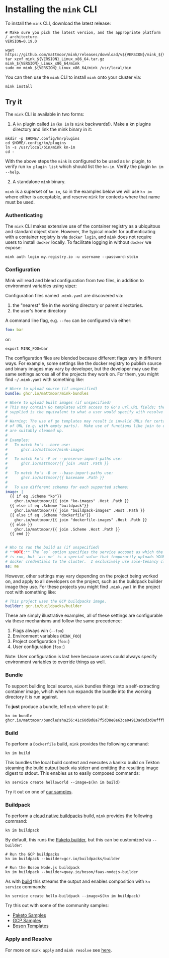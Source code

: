 # Installing the `mink` CLI

To install the `mink` CLI, download the latest release:

```shell
# Make sure you pick the latest version, and the appropriate platform / architecture.
VERSION=0.19.0

wget https://github.com/mattmoor/mink/releases/download/v${VERSION}/mink_${VERSION}_Linux_x86_64.tar.gz
tar xzvf mink_${VERSION}_Linux_x86_64.tar.gz mink_${VERSION}_Linux_x86_64/mink
sudo mv mink_${VERSION}_Linux_x86_64/mink /usr/local/bin
```

You can then use the `mink` CLI to install `mink` onto your cluster via:

```shell
mink install
```

## Try it

The `mink` CLI is available in two forms:

1. A `kn` plugin called `im` (`kn im` is `mink` backwards!). Make a kn plugins
   directory and link the mink binary in it:

```shell
mkdir -p $HOME/.config/kn/plugins
cd $HOME/.config/kn/plugins
ln -s /usr/local/bin/mink kn-im
cd -
```

With the above steps the `mink` is configured to be used as `kn` plugin, to
verify run `kn plugin list` which should list the `kn-im`. Verify the plugin
`kn im --help`.

2. A standalone `mink` binary.

`mink` is a superset of `kn im`, so in the examples below we will use `kn im`
where either is acceptable, and reserve `mink` for contexts where that name must
be used.

### Authenticating

The `mink` CLI makes extensive use of the container registry as a ubiquitous and
standard object store. However, the typical model for authenticating with a
container registry is via `docker login`, and `mink` does not require users to
install `docker` locally. To facilitate logging in without `docker` we expose:

```shell
mink auth login my.registry.io -u username --password-stdin
```

### Configuration

Mink will read and blend configuration from two files, in addition to
environment variables using [viper](https://github.com/spf13/viper):

Configuration files named `.mink.yaml` are discovered via:

1. the "nearest" file in the working directory or parent directories.
2. the user's home directory

A command line flag, e.g. `--foo` can be configured via either:

```yaml
foo: bar
```

or:

```shell
export MINK_FOO=bar
```

The configuration files are blended because different flags vary in different
ways. For example, some settings like the docker registry to publish source and
binary images may vary by developer, but the developer may use the same settings
across all of the projects they work on. For them, you might find `~/.mink.yaml`
with something like:

```yaml
# Where to upload source (if unspecified)
bundle: ghcr.io/mattmoor/mink-bundles

# Where to upload built images (if unspecified)
# This may contain Go templates with access to Go's url.URL fields; the URL
# supplied is the equivalent to what a user would specify with resolve or apply.
#
# Warning: The use of go templates may result in invalid URLs for certain types
# of URL (e.g. with empty parts).  Make use of functions like join to ensure paths
# are suitably cleaned up.
#
# Examples:
#   To match ko's --bare use:
#      ghcr.io/mattmoor/mink-images
#
#   To match ko's -P or --preserve-import-paths use:
#      ghcr.io/mattmoor/{{ join .Host .Path }}
#
#   To match ko's -B or --base-import-paths use:
#      ghcr.io/mattmoor/{{ basename .Path }}
#
#   To use different schemes for each supported scheme:
image: |
  {{ if eq .Scheme "ko"}}
    ghcr.io/mattmoor/{{ join "ko-images" .Host .Path }}
  {{ else if eq .Scheme "buildpack"}}
    ghcr.io/mattmoor/{{ join "buildpack-images" .Host .Path }}
  {{ else if eq .Scheme "dockerfile"}}
    ghcr.io/mattmoor/{{ join "dockerfile-images" .Host .Path }}
  {{ else }}
    ghcr.io/mattmoor/{{ join .Scheme .Host .Path }}
  {{ end }}


# Who to run the build as (if unspecified)
# **NOTE:** The `as` option specifies the service account as which the build
# is run, but `as: me` is a special value that temporarily uploads YOUR local
# docker credentials to the cluster.  I exclusively use sole-tenancy clusters.
as: me
```

However, other settings may vary depending on the project being worked on, and
apply to all developers on the project, such as the buildpack builder image they
use. For these projects you might find `.mink.yaml` in the project root with
something like:

```yaml
# This project uses the GCP buildpacks image.
builder: gcr.io/buildpacks/builder
```

These are simply illustrative examples, all of these settings are configurable
via these mechanisms and follow the same precedence:

1. Flags always win (`--foo`)
2. Environment variables (`MINK_FOO`)
3. Project configuration (`foo:`)
4. User configuration (`foo:`)

Note: User configuration is last here because users could always specify
environment variables to override things as well.

### Bundle

To support building local source, `mink` bundles things into a self-extracting
container image, which when run expands the bundle into the working directory it
is run against.

To **just** produce a bundle, tell `mink` where to put it:

```shell
kn im bundle
ghcr.io/mattmoor/bundle@sha256:41c60d8d8a7f5d38e8e63ce04913aded3d0efffbdafa23c835809114eb673f7e
```

### Build

To perform a `Dockerfile` build, `mink` provides the following command:

```shell
kn im build
```

This bundles the local build context and executes a kaniko build on Tekton
steaming the build output back via stderr and emitting the resulting image
digest to stdout. This enables us to easily composed commands:

```shell
kn service create helloworld --image=$(kn im build)
```

Try it out on one of
[our samples](https://github.com/knative/docs/tree/master/docs/serving/samples/hello-world).

### Buildpack

To perform a [cloud native buildpacks](https://buildpacks.io) build, `mink`
provides the following command:

```shell
kn im buildpack
```

By default, this runs the
[Paketo builder](https://github.com/paketo-buildpacks/builder), but this can be
customized via `--builder`:

```shell
# Run the GCP buildpacks
kn im buildpack --builder=gcr.io/buildpacks/builder

# Run the Boson Node.js buildpack
kn im buildpack --builder=quay.io/boson/faas-nodejs-builder
```

As with [build](#build) this streams the output and enables composition with
`kn service` commands:

```shell
kn service create hello-buildpack --image=$(kn im buildpack)
```

Try this out with some of the community samples:

- [Paketo Samples](https://github.com/paketo-buildpacks/samples)
- [GCP Samples](https://github.com/GoogleCloudPlatform/buildpack-samples)
- [Boson Templates](https://github.com/boson-project/faas/tree/main/templates)

### Apply and Resolve

For more on `mink apply` and `mink resolve` see [here](./APPLY.md).
